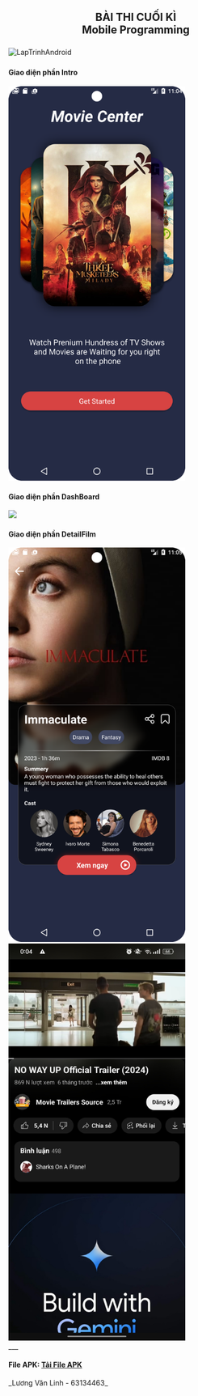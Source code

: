 <h2 align="center">BÀI THI CUỐI KÌ<br>Mobile Programming</h2>

###

![LapTrinhAndroid](https://static.ybox.vn/2018/2/26/1e97a24e-1adc-11e8-9758-2e995a9a3302.gif)

###

<div>
  <h4>Giao diện phần Intro</h4>
  <img src = "https://github.com/lvlinh45/Movies-app/blob/main/images/intro.png" width = "350">
</div>
<div>
  <h4>Giao diện phần DashBoard</h4>
  <img src = "https://github.com/lvlinh45/Movies-app/blob/main/images/Dashboard.png" width = "350">
</div>
<div>
  <h4>Giao diện phần DetailFilm</h4>
  <img src = "https://github.com/lvlinh45/Movies-app/blob/main/images/DetailFilm.png" width = "350">
   <img src = "https://github.com/lvlinh45/Movies-app/blob/main/images/xemphim.jpg" width = "350">
</div>
___
<div>
  <h4>File APK: <a href="https://github.com/lvlinh45/Movies-app/blob/3e340afb6812cc9095cde97ab230e1ba2339cc7f/app-debug.apk">Tải File APK</a></h4>
</div>

</div>
_Lương Văn Linh - 63134463_

